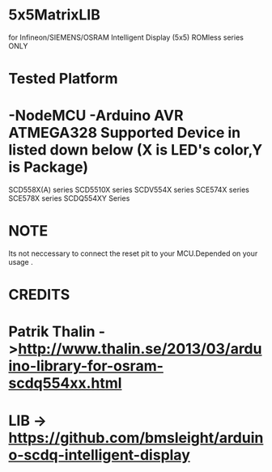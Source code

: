 # 5x5MatrixLIB
for Infineon/SIEMENS/OSRAM Intelligent Display (5x5) ROMless series ONLY

# Tested Platform
-NodeMCU -Arduino AVR ATMEGA328 
Supported Device in listed down below (X is LED's color,Y is Package)
=
SCD558X(A) series
SCD5510X   series
SCDV554X   series
SCE574X    series
SCE578X    series
SCDQ554XY  Series

# NOTE 
Its not neccessary to connect the reset pit to your MCU.Depended on your usage .

CREDITS
=
# Patrik Thalin ->http://www.thalin.se/2013/03/arduino-library-for-osram-scdq554xx.html
# LIB -> https://github.com/bmsleight/arduino-scdq-intelligent-display

